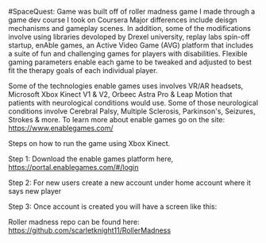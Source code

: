 #SpaceQuest: Game was built off of roller madness game I made through a game dev course I took on Coursera
Major differences include deisgn mechanisms and gameplay scenes.
In addition, some of the modifications involve using libraries devoloped by Drexel university, replay labs spin-off startup, enAble games, 
an Active Video Game (AVG) platform that includes a suite of fun and challenging games for players with disabilities. Flexible gaming parameters enable each game to be tweaked and adjusted to best fit the therapy goals of each individual player.

Some of the technologies enable games uses involves VR/AR headsets, Microsoft Xbox Kinect V1 & V2, Orbeec Astra Pro & Leap Motion that patients with neurological conditions would use.
Some of those neurological conditions involve Cerebral Palsy, Multiple Sclerosis, Parkinson's, Seizures, Strokes & more. 
To learn more about enable games go on the site: https://www.enablegames.com/


Steps on how to run the game using Xbox Kinect.

Step 1: Download the enable games platform here, https://portal.enablegames.com/#/login

Step 2: For new users create a new account under home account where it says new player

Step 3: Once account is created you will have a screen like this: 



Roller madness repo can be found here: https://github.com/scarletknight11/RollerMadness
